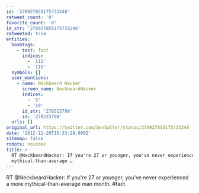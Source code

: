 ```yaml
---
id: '270927855175733248'
retweet_count: '0'
favorite_count: '0'
id_str: '270927855175733248'
retweeted: true
entities:
  hashtags:
    - text: fact
      indices:
        - '111'
        - '116'
  symbols: []
  user_mentions:
    - name: Neckbeard Hacker
      screen_name: NeckbeardHacker
      indices:
        - '3'
        - '19'
      id_str: '278523798'
      id: '278523798'
  urls: []
original_url: https://twitter.com/benbalter/status/270927855175733248
date: '2012-11-20T16:33:28.000Z'
sitemap: false
robots: noindex
title: >-
  RT @NeckbeardHacker: If you're 27 or younger, you've never experienced a more
  mythical-than-average …
---
```


RT @NeckbeardHacker: If you're 27 or younger, you've never experienced a more mythical-than-average man month. #fact